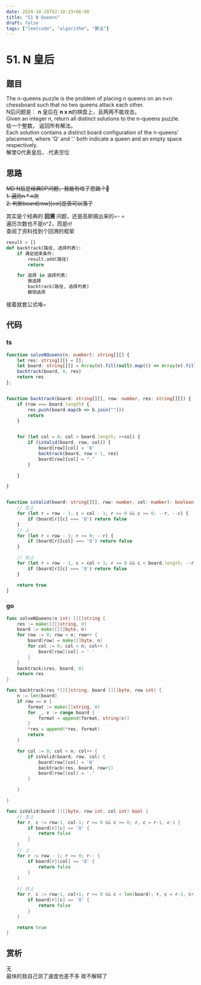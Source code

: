 ```yaml
---
date: 2020-10-28T02:10:23+08:00
title: "51 N Queens"
draft: false
tags: ["leetcode", "algorithm", "算法"]
---
```

# 51. N 皇后

## 题目
The n-queens puzzle is the problem of placing n queens on an n×n chessboard such that no two queens attack each other.  
N后问题是： **n** 皇后在 **n x n**的棋盘上，且两两不能攻击。  
Given an integer n, return all distinct solutions to the n-queens puzzle.  
给一个整数， 返回所有解法。  
Each solution contains a distinct board configuration of the n-queens' placement, where 'Q' and '.' both indicate a queen and an empty space respectively.  
解里Q代表皇后，.代表空位  
<!--more-->

## 思路
~~MD N后是经典DP问题，我能有啥子思路？🤣~~  
~~1. 遍历n * n次~~  
~~2. 判断board[row][col]是否可以落子~~  

其实是个经典的 **回溯** 问题，还是高斯搞出来的=- =  
遍历次数也不是n^2，而是n!  
查阅了资料找到个回溯的框架
```python
result = []
def backtrack(路径, 选择列表):
    if 满足结束条件:
        result.add(路径)
        return

    for 选择 in 选择列表:
        做选择
        backtrack(路径, 选择列表)
        撤销选择
```
接着就套公式咯~
## 代码
### ts
```ts
function solveNQueens(n: number): string[][] {
    let res: string[][] = [];
    let board: string[][] = Array(n).fill(null).map(() => Array(n).fill("."));
    backtrack(board, 0, res)
    return res
};


function backtrack(board: string[][], row: number, res: string[][]) {
    if (row === board.length) {
        res.push(board.map(b => b.join("")))
        return
    }


    for (let col = 0; col < board.length; ++col) {
        if (isValid(board, row, col)) {
            board[row][col] = 'Q'
            backtrack(board, row + 1, res)
            board[row][col] = "."
        }

    }

}


function isValid(board: string[][], row: number, col: number): boolean {
    // 左上
    for (let r = row - 1, c = col - 1; r >= 0 && c >= 0; --r, --c) {
        if (board[r][c] === 'Q') return false
    }
    // 上
    for (let r = row - 1; r >= 0; --r) {
        if (board[r][col] === 'Q') return false
    }

    // 右上
    for (let r = row - 1, c = col + 1; r >= 0 && c < board.length; --r, ++c) {
        if (board[r][c] === 'Q') return false
    }

    return true
}

```
### go
```go
func solveNQueens(n int) [][]string {
	res := make([][]string, 0)
	board := make([][]byte, n)
	for row := 0; row < n; row++ {
		board[row] = make([]byte, n)
		for col := 0; col < n; col++ {
			board[row][col] = '.'
		}
	}
	backtrack(&res, board, 0)
	return res
}

func backtrack(res *[][]string, board [][]byte, row int) {
	n := len(board)
	if row == n {
		format := make([]string, 0)
		for _, v := range board {
			format = append(format, string(v))
		}
		*res = append(*res, format)
		return
	}

	for col := 0; col < n; col++ {
		if isValid(board, row, col) {
			board[row][col] = 'Q'
			backtrack(res, board, row+1)
			board[row][col] = '.'
		}

	}

}

func isValid(board [][]byte, row int, col int) bool {
	// 左上
	for r, c := row-1, col-1; r >= 0 && c >= 0; r, c = r-1, c-1 {
		if board[r][c] == 'Q' {
			return false
		}
	}
	// 上
	for r := row - 1; r >= 0; r-- {
		if board[r][col] == 'Q' {
			return false
		}
	}

	// 右上
	for r, c := row-1, col+1; r >= 0 && c < len(board); r, c = r-1, c+1 {
		if board[r][c] == 'Q' {
			return false
		}
	}

	return true
}
```

## 赏析
无  
最快的我自己测了速度也差不多 故不解释了